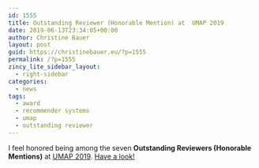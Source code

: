 ```yaml
---
id: 1555
title: Outstanding Reviewer (Honorable Mention) at  UMAP 2019
date: 2019-06-13T23:34:05+00:00
author: Christine Bauer
layout: post
guid: https://christinebauer.eu/?p=1555
permalink: /?p=1555
zincy_lite_sidebar_layout:
  - right-sidebar
categories:
  - news
tags:
  - award
  - recommender systems
  - umap
  - outstanding reviewer
---
```

I feel honored being among the seven **Outstanding Reviewers (Honorable Mentions)** at <a href="http://www.cyprusconferences.org/umap2019/index.html" rel="noopener noreferrer" target="_blank">UMAP 2019</a>. <a href="http://www.cyprusconferences.org/umap2019/pages/committee.html" rel="noopener noreferrer" target="_blank">Have a look!</a>